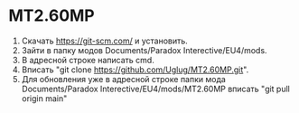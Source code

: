 # MT2.60MP
1. Скачать https://git-scm.com/ и установить.
2. Зайти в папку модов Documents/Paradox Interective/EU4/mods.
3. В адресной строке написать cmd.
4. Вписать "git clone https://github.com/Uglug/MT2.60MP.git".
5. Для обновления уже в адресной строке папки мода Documents/Paradox Interective/EU4/mods/MT2.60MP вписать "git pull origin main"
